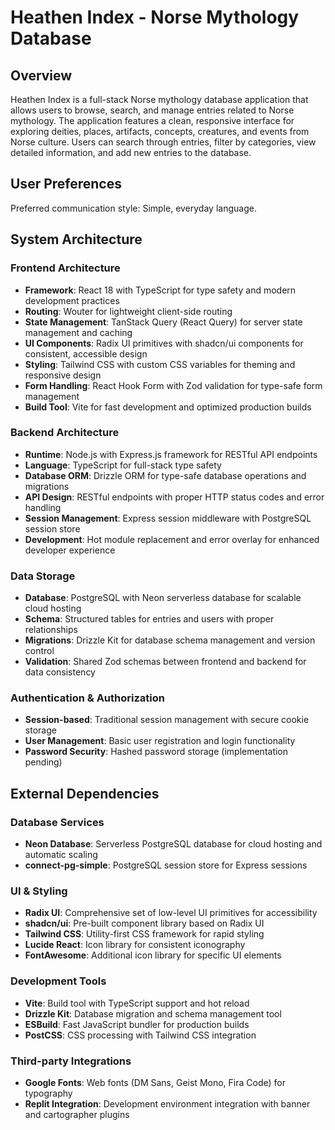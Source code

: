 # Heathen Index - Norse Mythology Database

## Overview

Heathen Index is a full-stack Norse mythology database application that allows users to browse, search, and manage entries related to Norse mythology. The application features a clean, responsive interface for exploring deities, places, artifacts, concepts, creatures, and events from Norse culture. Users can search through entries, filter by categories, view detailed information, and add new entries to the database.

## User Preferences

Preferred communication style: Simple, everyday language.

## System Architecture

### Frontend Architecture
- **Framework**: React 18 with TypeScript for type safety and modern development practices
- **Routing**: Wouter for lightweight client-side routing
- **State Management**: TanStack Query (React Query) for server state management and caching
- **UI Components**: Radix UI primitives with shadcn/ui components for consistent, accessible design
- **Styling**: Tailwind CSS with custom CSS variables for theming and responsive design
- **Form Handling**: React Hook Form with Zod validation for type-safe form management
- **Build Tool**: Vite for fast development and optimized production builds

### Backend Architecture
- **Runtime**: Node.js with Express.js framework for RESTful API endpoints
- **Language**: TypeScript for full-stack type safety
- **Database ORM**: Drizzle ORM for type-safe database operations and migrations
- **API Design**: RESTful endpoints with proper HTTP status codes and error handling
- **Session Management**: Express session middleware with PostgreSQL session store
- **Development**: Hot module replacement and error overlay for enhanced developer experience

### Data Storage
- **Database**: PostgreSQL with Neon serverless database for scalable cloud hosting
- **Schema**: Structured tables for entries and users with proper relationships
- **Migrations**: Drizzle Kit for database schema management and version control
- **Validation**: Shared Zod schemas between frontend and backend for data consistency

### Authentication & Authorization
- **Session-based**: Traditional session management with secure cookie storage
- **User Management**: Basic user registration and login functionality
- **Password Security**: Hashed password storage (implementation pending)

## External Dependencies

### Database Services
- **Neon Database**: Serverless PostgreSQL database for cloud hosting and automatic scaling
- **connect-pg-simple**: PostgreSQL session store for Express sessions

### UI & Styling
- **Radix UI**: Comprehensive set of low-level UI primitives for accessibility
- **shadcn/ui**: Pre-built component library based on Radix UI
- **Tailwind CSS**: Utility-first CSS framework for rapid styling
- **Lucide React**: Icon library for consistent iconography
- **FontAwesome**: Additional icon library for specific UI elements

### Development Tools
- **Vite**: Build tool with TypeScript support and hot reload
- **Drizzle Kit**: Database migration and schema management tool
- **ESBuild**: Fast JavaScript bundler for production builds
- **PostCSS**: CSS processing with Tailwind CSS integration

### Third-party Integrations
- **Google Fonts**: Web fonts (DM Sans, Geist Mono, Fira Code) for typography
- **Replit Integration**: Development environment integration with banner and cartographer plugins
